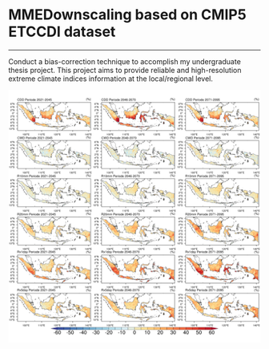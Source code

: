 # MMEDownscaling based on CMIP5 ETCCDI dataset
----------------------------------------------

Conduct a bias-correction technique to accomplish my undergraduate thesis project. This project aims to provide reliable and high-resolution extreme climate indices information at the local/regional level.


![relative_obs_final_plot_allperiod__indices](https://github.com/JassLyn1001/MMEDownscaling/blob/f620851cc23125656578a900ee908c69dbb93d4a/relative_obs_final_plot_allperiod__indices.png)
